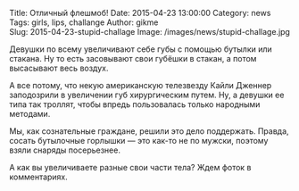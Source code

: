 Title: Отличный флешмоб!
Date: 2015-04-23 13:00:00 
Category: news
Tags: girls, lips, challange
Author: gikme  
Slug: 2015-04-23-stupid-challage
Image: /images/news/stupid-challage.jpg

Девушки по всему увеличивают себе губы с помощью бутылки или стакана. Ну то есть засовывают свои губёшки в стакан, а потом высасывают весь воздух.

А все потому, что некую американскую телезвезду Кайли Дженнер заподозрили в увеличении губ хирургическим путем. Ну, а девушки ее типа так троллят, чтобы впредь пользовалась только народными методами.

Мы, как сознательные граждане, решили это дело поддержать. Правда, сосать бутылочные горлышки — это как-то не по мужски, поэтому взяли снаряды посерьезнее.

А как вы увеличиваете разные свои части тела? Ждем фоток в комментариях.